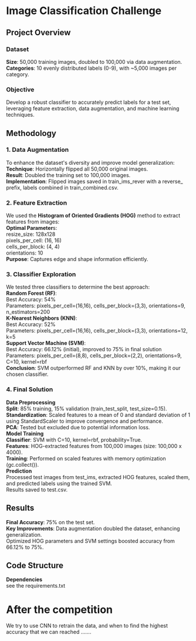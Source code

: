 # Image Classification Challenge #

## Project Overview ##
### Dataset ###
**Size**: 50,000 training images, doubled to 100,000 via data augmentation.  
**Categories**: 10 evenly distributed labels (0-9), with ~5,000 images per category.  
### Objective ###
Develop a robust classifier to accurately predict labels for a test set, leveraging feature extraction, data augmentation, and machine learning techniques.  
## Methodology ##
### 1. Data Augmentation ###
To enhance the dataset's diversity and improve model generalization:  
**Technique**: Horizontally flipped all 50,000 original images.  
**Result**: Doubled the training set to 100,000 images.  
**Implementation**: Flipped images saved in train_ims_rever with a reverse_ prefix, labels combined in train_combined.csv.  
### 2. Feature Extraction ###
We used the **Histogram of Oriented Gradients (HOG)** method to extract features from images:  
**Optimal Parameter**s:  
resize_size: 128x128  
pixels_per_cell: (16, 16)  
cells_per_block: (4, 4)  
orientations: 10  
**Purpose**: Captures edge and shape information efficiently.  
### 3. Classifier Exploration ###
We tested three classifiers to determine the best approach:  
**Random Forest (RF)**:   
Best Accuracy: 54%  
Parameters: pixels_per_cell=(16,16), cells_per_block=(3,3), orientations=9, n_estimators=200  
**K-Nearest Neighbors (KNN)**:  
Best Accuracy: 52%  
Parameters: pixels_per_cell=(16,16), cells_per_block=(3,3), orientations=12, k=5  
**Support Vector Machine (SVM)**:  
Best Accuracy: 66.12% (initial), improved to 75% in final solution  
Parameters: pixels_per_cell=(8,8), cells_per_block=(2,2), orientations=9, C=10, kernel=rbf  
**Conclusion**: SVM outperformed RF and KNN by over 10%, making it our chosen classifier.  
### 4. Final Solution ###  
**Data Preprocessing**  
**Split**: 85% training, 15% validation (train_test_split, test_size=0.15).  
**Standardization**: Scaled features to a mean of 0 and standard deviation of 1 using StandardScaler to improve convergence and performance.  
**PCA**: Tested but excluded due to potential information loss.  
**Model Training**  
**Classifier**: SVM with C=10, kernel=rbf, probability=True.  
**Features**: HOG-extracted features from 100,000 images (size: 100,000 x 4000).  
**Training**: Performed on scaled features with memory optimization (gc.collect()).  
**Prediction**  
Processed test images from test_ims, extracted HOG features, scaled them, and predicted labels using the trained SVM.  
Results saved to test.csv.  
## Results ##
**Final Accuracy**: 75% on the test set.  
**Key Improvements**:
Data augmentation doubled the dataset, enhancing generalization.  
Optimized HOG parameters and SVM settings boosted accuracy from 66.12% to 75%.  
## Code Structure ##
**Dependencies**  
see the requirements.txt  

# After the competition # 
We try to use CNN to retrain the data, and when to find the highest accuracy that we can reached .......
